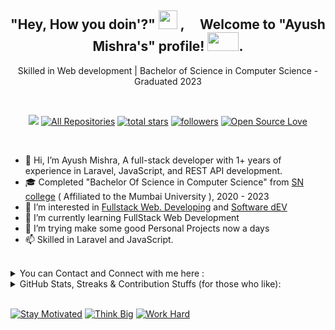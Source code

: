 <div id="top"></div>


<!-- ---------------------------------------------------------------------------------------- -->

<div align="center">
<h2> "Hey, How you doin'?" <img src="https://emojis.slackmojis.com/emojis/images/1531849430/4246/blob-sunglasses.gif?1531849430" width="30"/> ,  &nbsp; &nbsp; Welcome to  "Ayush  Mishra's"  profile!  <img src="https://github.com/TheDudeThatCode/TheDudeThatCode/blob/master/Assets/Developer.gif" width="50"  height="30">. </h2>
     <p>  Skilled in Web development  |  Bachelor of Science in Computer Science - Graduated 2023 </p>
</div> 

<br>

<!-- ---------------------------------------------------------------------------------------- -->

<p align="center">
  <a href="https://visitorbadge.io/status?path=https%3A%2F%2Fgithub.com%2Fayush-sleeping"><img src="https://api.visitorbadge.io/api/visitors?path=https%3A%2F%2Fgithub.com%2Fayush-sleeping&countColor=%237B1E7A" /></a>
  <a href="https://github.com/ayush-sleeping?tab=repositories"><img alt="All Repositories" title="All Repositories" src="https://custom-icon-badges.herokuapp.com/badge/-All%20Repos-2962FF?style=for-the-badge&logoColor=white&logo=repo"/></a>
  <a href="https://github.com/ayush-sleeping?tab=repositories&sort=stargazers">
    <img alt="total stars" title="Total stars on GitHub" src="https://custom-icon-badges.herokuapp.com/badge/dynamic/json?logo=star&color=55960c&labelColor=488207&label=Stars&style=for-the-badge&query=%24.stars&url=https://api.github-star-counter.workers.dev/user/ayush-sleeping"/></a>
  <a href="https://github.com/ayush-sleeping?tab=followers">
    <img alt="followers" title="Follow me on Github" src="https://custom-icon-badges.herokuapp.com/github/followers/ayush-sleeping?color=236ad3&labelColor=1155ba&style=for-the-badge&logo=person-add&label=Follow&logoColor=white"/></a>
  <a href="#"><img alt="Open Source Love" src="https://img.shields.io/badge/dynamic/json?logo=github&label=GitHub%20Forks&style=for-the-badge&query=%24.forks&url=https://api.github-star-counter.workers.dev/user/ayush-sleeping" > </a>
     
</p>
<br>

- 👋 Hi, I’m Ayush Mishra, A full-stack developer with 1+ years of experience in Laravel, JavaScript, and REST API development.
- 🎓 Completed "Bachelor Of Science in Computer Science" from [SN college](https://sncollege.com/) ( Affiliated to the Mumbai University ), 2020 - 2023
- 👀 I’m interested in [Fullstack Web. Developing](https://www.geeksforgeeks.org/what-is-full-stack-development/) and [Software dEV](https://en.wikipedia.org/wiki/Software_development)
- 🌱 I’m currently learning FullStack Web Development
- 💞️ I’m trying make some good Personal Projects now a days
- 📫 Skilled in Laravel and JavaScript.

<br>


<!-- ---------------------------------------------------------------------------------------------------------------------------------------------------------------->
<!-- ---------------------------------------------------------------------------------------------------------------------------------------------------------------->
<details> 
     <summary> You can Contact and Connect with me here : </summary>
     
     
     
<!-- ---------------------------------------------------------------------------------------------------------------------------------------------------------------->
<!-- ---------------------------------------------------------------------------------------------------------------------------------------------------------------->
<br>

<br>
     
<div align="center"> 
     <table>
  <tr>
    <td>
      <a href="https://www.linkedin.com/in/ayush-b-m/"> 
        <img height="30" src="https://img.shields.io/badge/linkedin-blue.svg?&style=for-the-badge&logo=linkedin&logoColor=white"/> 
      </a> 
    </td>
    <td>
      <a href="https://github.com/ayush-sleeping"> 
        <img height="30" src="https://img.shields.io/badge/Github-%23000000.svg?&style=for-the-badge&logo=github&logoColor=white"/> 
      </a>
    </td>
    <td>
      <a href="https://twitter.com/AyushBM1">
        <img height="30" src="https://img.shields.io/badge/Twitter-1DA1F2?style=for-the-badge&logo=twitter&logoColor=white"> 
      </a>
    </td>
    <td>
      <a href="https://www.instagram.com/ayush.bm/"> 
        <img height="30" src="https://img.shields.io/badge/Instagram-E4405F?style=for-the-badge&logo=instagram&logoColor=white"/> 
      </a>
    </td>
  </tr>
</table>
</div>
     
</details>         

<!-- ---------------------------------------------------------------------------------------------------------------------------------------------------------------->
<!-- ---------------------------------------------------------------------------------------------------------------------------------------------------------------->

<details> 
     <summary> GitHub Stats, Streaks & Contribution Stuffs (for those who like): </summary>
     
<br>
<!-- ---------------------------------------------------------------------------------------- -->


<details>
  <summary><b>⚡ GitHub Stats</b></summary>
     <br />
     <div>
     <a href="https://github.com/anuraghazra/github-readme-stats" title="Go to Source">
      <img height="165em" src="https://github-readme-stats.vercel.app/api?username=ayush-sleeping&show_icons=true&theme=react&border_color=61dafb&hide_border=true&include_all_commits=true" />
    </a>
     <a href="https://github.com/anuraghazra/github-readme-stats">
      <img height="165em" src="https://github-readme-stats.vercel.app/api/top-langs/?username=ayush-sleeping&hide=c%23,powershell,Mathematica,Ruby,Objective-C,Objective-C%2b%2b,Cuda&title_color=61dafb&text_color=ffffff&icon_color=61dafb&bg_color=20232a&langs_count=8&layout=compact&border_color=61dafb&hide_border=true" />
    </a>
</div>
     </details>
 
 
<!-- ---------------------------------------------------------------------------------------- -->

<details>	
  <summary><b>☄️ GitHub Streaks</b></summary>
     <br />
     <div>
     <a href="https://github.com/denvercoder1/github-readme-streak-stats" title="Go to Source">
     <img height="180em" src="https://github-readme-streak-stats.herokuapp.com/?user=ayush-sleeping&theme=react&border=61dafb&hide_border=true" />
    </a>
     </div>
</details>

<!-- ---------------------------------------------------------------------------------------- -->

<details>
     <summary><b>📊 GitHub Graphs </b></summary>
     <br />
     <div>
          <img src="https://activity-graph.herokuapp.com/graph?username=ayush-sleeping&theme=react-dark&bg_color=20232a&hide_border=true" width="100%"/>
     </div>
</details>


<!-- ----------------------------------------------------------------------------------------------------------------------------------------------------------------->
</details>              

<br>


<!-- --------------------------------------------------------------------------------------------------------------------------------------------------------------------- -->

[![Stay Motivated](https://img.shields.io/badge/Stay-Motivated-teal.svg?style=for-the-badge)](https://github.com/ayush-sleeping) 
[![Think Big](https://img.shields.io/badge/Think-Big-orange.svg?style=for-the-badge)](https://github.com/ayush-sleeping)
[![Work Hard](https://img.shields.io/badge/Work-Hard-blue.svg?style=for-the-badge)](https://github.com/ayush-sleeping)
